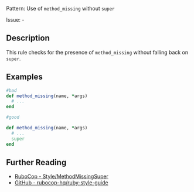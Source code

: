 Pattern: Use of `method_missing` without `super`

Issue: -

## Description

This rule checks for the presence of `method_missing` without falling back on `super`.

## Examples

```ruby
#bad
def method_missing(name, *args)
  # ...
end

#good

def method_missing(name, *args)
  # ...
  super
end
```

## Further Reading

* [RuboCop - Style/MethodMissingSuper](https://rubocop.readthedocs.io/en/latest/cops_style/#stylemethodmissingsuper)
* [GitHub - rubocop-hq/ruby-style-guide](https://github.com/rubocop-hq/ruby-style-guide#no-method-missing)
